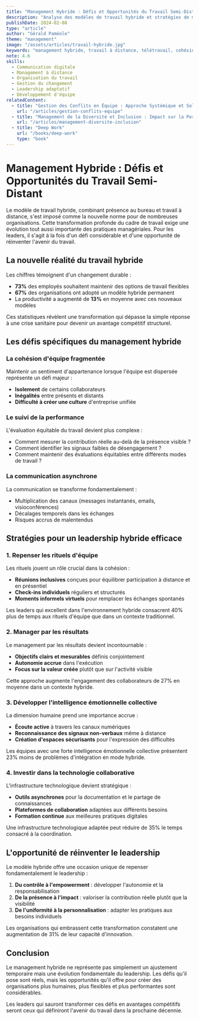 ```yaml
---
title: "Management Hybride : Défis et Opportunités du Travail Semi-Distant"
description: "Analyse des modèles de travail hybride et stratégies de management pour maintenir cohésion d'équipe et performance dans un contexte de travail partiellement à distance."
publishDate: 2024-02-08
type: "article"
author: "Gérald Paméole"
theme: "management"
image: "/assets/articles/travail-hybride.jpg"
keywords: "management hybride, travail à distance, télétravail, cohésion d'équipe, leadership à distance, communication asynchrone, productivité hybride, future of work"
note: 4.6
skills:
  - Communication digitale
  - Management à distance
  - Organisation du travail
  - Gestion du changement
  - Leadership adaptatif
  - Développement d'équipe
relatedContent:
  - title: "Gestion des Conflits en Équipe : Approche Systémique et Solutions Durables"
    url: "/articles/gestion-conflits-equipe"
  - title: "Management de la Diversité et Inclusion : Impact sur la Performance d'Entreprise"
    url: "/articles/management-diversite-inclusion"
  - title: "Deep Work"
    url: "/books/deep-work"
    type: "book"
---
```


# Management Hybride : Défis et Opportunités du Travail Semi-Distant

Le modèle de travail hybride, combinant présence au bureau et travail à distance, s'est imposé comme la nouvelle norme pour de nombreuses organisations. Cette transformation profonde du cadre de travail exige une évolution tout aussi importante des pratiques managériales. Pour les leaders, il s'agit à la fois d'un défi considérable et d'une opportunité de réinventer l'avenir du travail.

## La nouvelle réalité du travail hybride

Les chiffres témoignent d'un changement durable :

- **73%** des employés souhaitent maintenir des options de travail flexibles
- **67%** des organisations ont adopté un modèle hybride permanent
- La productivité a augmenté de **13%** en moyenne avec ces nouveaux modèles

Ces statistiques révèlent une transformation qui dépasse la simple réponse à une crise sanitaire pour devenir un avantage compétitif structurel.

## Les défis spécifiques du management hybride

### La cohésion d'équipe fragmentée

Maintenir un sentiment d'appartenance lorsque l'équipe est dispersée représente un défi majeur :

- **Isolement** de certains collaborateurs
- **Inégalités** entre présents et distants
- **Difficulté à créer une culture** d'entreprise unifiée

### Le suivi de la performance

L'évaluation équitable du travail devient plus complexe :

- Comment mesurer la contribution réelle au-delà de la présence visible ?
- Comment identifier les signaux faibles de désengagement ?
- Comment maintenir des évaluations équitables entre différents modes de travail ?

### La communication asynchrone

La communication se transforme fondamentalement :

- Multiplication des canaux (messages instantanés, emails, visioconférences)
- Décalages temporels dans les échanges
- Risques accrus de malentendus

## Stratégies pour un leadership hybride efficace

### 1. Repenser les rituels d'équipe

Les rituels jouent un rôle crucial dans la cohésion :

- **Réunions inclusives** conçues pour équilibrer participation à distance et en présentiel
- **Check-ins individuels** réguliers et structurés
- **Moments informels virtuels** pour remplacer les échanges spontanés

Les leaders qui excellent dans l'environnement hybride consacrent 40% plus de temps aux rituels d'équipe que dans un contexte traditionnel.

### 2. Manager par les résultats

Le management par les résultats devient incontournable :

- **Objectifs clairs et mesurables** définis conjointement
- **Autonomie accrue** dans l'exécution
- **Focus sur la valeur créée** plutôt que sur l'activité visible

Cette approche augmente l'engagement des collaborateurs de 27% en moyenne dans un contexte hybride.

### 3. Développer l'intelligence émotionnelle collective

La dimension humaine prend une importance accrue :

- **Écoute active** à travers les canaux numériques
- **Reconnaissance des signaux non-verbaux** même à distance
- **Création d'espaces sécurisants** pour l'expression des difficultés

Les équipes avec une forte intelligence émotionnelle collective présentent 23% moins de problèmes d'intégration en mode hybride.

### 4. Investir dans la technologie collaborative

L'infrastructure technologique devient stratégique :

- **Outils asynchrones** pour la documentation et le partage de connaissances
- **Plateformes de collaboration** adaptées aux différents besoins
- **Formation continue** aux meilleures pratiques digitales

Une infrastructure technologique adaptée peut réduire de 35% le temps consacré à la coordination.

## L'opportunité de réinventer le leadership

Le modèle hybride offre une occasion unique de repenser fondamentalement le leadership :

1. **Du contrôle à l'empowerment** : développer l'autonomie et la responsabilisation
2. **De la présence à l'impact** : valoriser la contribution réelle plutôt que la visibilité
3. **De l'uniformité à la personnalisation** : adapter les pratiques aux besoins individuels

Les organisations qui embrassent cette transformation constatent une augmentation de 31% de leur capacité d'innovation.

## Conclusion

Le management hybride ne représente pas simplement un ajustement temporaire mais une évolution fondamentale du leadership. Les défis qu'il pose sont réels, mais les opportunités qu'il offre pour créer des organisations plus humaines, plus flexibles et plus performantes sont considérables.

Les leaders qui sauront transformer ces défis en avantages compétitifs seront ceux qui définiront l'avenir du travail dans la prochaine décennie.
